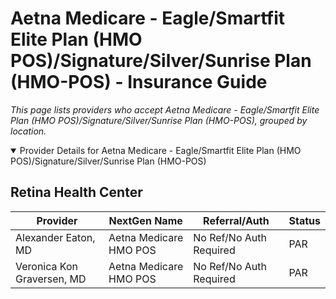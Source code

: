 # Aetna Medicare - Eagle/Smartfit Elite Plan (HMO POS)/Signature/Silver/Sunrise Plan (HMO-POS) - Insurance Guide

*This page lists providers who accept Aetna Medicare - Eagle/Smartfit Elite Plan (HMO POS)/Signature/Silver/Sunrise Plan (HMO-POS), grouped by location.*

<details open><summary>Provider Details for Aetna Medicare - Eagle/Smartfit Elite Plan (HMO POS)/Signature/Silver/Sunrise Plan (HMO-POS)</summary>

## Retina Health Center

| Provider | NextGen Name | Referral/Auth | Status |
|----------|-------------|--------------|--------|
| Alexander Eaton, MD | Aetna Medicare HMO POS | No Ref/No Auth Required | PAR |
| Veronica Kon Graversen, MD | Aetna Medicare HMO POS | No Ref/No Auth Required | PAR |

</details>


